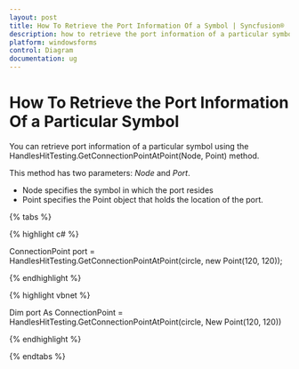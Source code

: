 ```yaml
---
layout: post
title: How To Retrieve the Port Information Of a Symbol | Syncfusion®
description: how to retrieve the port information of a particular symbol
platform: windowsforms
control: Diagram
documentation: ug
---
```


# How To Retrieve the Port Information Of a Particular Symbol

You can retrieve port information of a particular symbol using the HandlesHitTesting.GetConnectionPointAtPoint(Node, Point) method.

This method has two parameters: _Node_ and _Port_. 

* Node specifies the symbol in which the port resides 
* Point specifies the Point object that holds the location of the port.

{% tabs %}

{% highlight c# %}

ConnectionPoint port = HandlesHitTesting.GetConnectionPointAtPoint(circle, new Point(120, 120)); 

{% endhighlight %}

{% highlight vbnet %}

Dim port As ConnectionPoint = HandlesHitTesting.GetConnectionPointAtPoint(circle, New Point(120, 120))

{% endhighlight %}

{% endtabs %}
